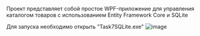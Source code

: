 Проект представляет собой простое WPF-приложение для управления каталогом товаров с использованием Entity Framework Core и SQLite

Для запуска необходимо открыть "Task7SQLite.exe"
![image](https://github.com/user-attachments/assets/448a3792-44a8-47f5-ab2b-f5b58a6e04a6)
